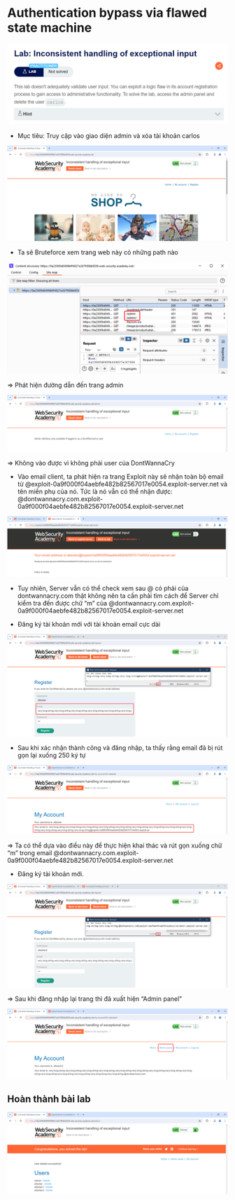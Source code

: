 # Authentication bypass via flawed state machine

![Lab9](/Nguyễn%20Xuân%20Hiếu/PortSwigger/Business%20Logic/Images/lab9_1.png "Lab9")

-	Mục tiêu: Truy cập vào giao diện admin và xóa tài khoản carlos

![Lab9](/Nguyễn%20Xuân%20Hiếu/PortSwigger/Business%20Logic/Images/lab9_2.png "Lab9")

-	Ta sẽ Bruteforce xem trang web này có những path nào

![Lab9](/Nguyễn%20Xuân%20Hiếu/PortSwigger/Business%20Logic/Images/lab9_3.png "Lab9")

=>	Phát hiện đường dẫn đến trang admin

![Lab9](/Nguyễn%20Xuân%20Hiếu/PortSwigger/Business%20Logic/Images/lab9_4.png "Lab9")

=>	Không vào được vì không phải user của DontWannaCry

-	Vào email client, ta phát hiện ra trang Exploit này sẽ nhận toàn bộ email từ @exploit-0a9f000f04aebfe482b82567017e0054.exploit-server.net và tên miền phụ của nó. Tức là nó vẫn có thể nhận được: @dontwannacry.com.exploit-0a9f000f04aebfe482b82567017e0054.exploit-server.net

![Lab9](/Nguyễn%20Xuân%20Hiếu/PortSwigger/Business%20Logic/Images/lab9_5.png "Lab9")

-	Tuy nhiên, Server vẫn có thể check xem sau @ có phải của dontwannacry.com thật không nên ta cần phải tìm cách để Server chỉ kiểm tra đến được chữ “m” của @dontwannacry.com.exploit-0a9f000f04aebfe482b82567017e0054.exploit-server.net

-	Đăng ký tài khoản mới với tài khoản email cực dài

![Lab9](/Nguyễn%20Xuân%20Hiếu/PortSwigger/Business%20Logic/Images/lab9_6.png "Lab9")

-	Sau khi xác nhận thành công và đăng nhập, ta thấy rằng email đã bị rút gọn lại xuống 250 ký tự

![Lab9](/Nguyễn%20Xuân%20Hiếu/PortSwigger/Business%20Logic/Images/lab9_7.png "Lab9")

=>	Ta có thể dựa vào điều này để thực hiện khai thác và rút gọn xuống chữ “m” trong email @dontwannacry.com.exploit-0a9f000f04aebfe482b82567017e0054.exploit-server.net

-	Đăng ký tài khoản mới. 

![Lab9](/Nguyễn%20Xuân%20Hiếu/PortSwigger/Business%20Logic/Images/lab9_8.png "Lab9")

=>	Sau khi đăng nhập lại trang thì đã xuất hiện “Admin panel”

![Lab9](/Nguyễn%20Xuân%20Hiếu/PortSwigger/Business%20Logic/Images/lab9_9.png "Lab9")

## Hoàn thành bài lab

![Lab9](/Nguyễn%20Xuân%20Hiếu/PortSwigger/Business%20Logic/Images/lab9_10.png "Lab9")
